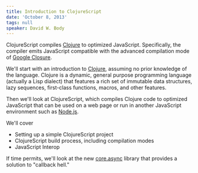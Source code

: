 ```yaml
---
title: Introduction to ClojureScript
date: 'October 8, 2013'
tags: null
speaker: David W. Body
---
```


ClojureScript compiles [Clojure](http://clojure.org/) to optimized JavaScript.
Specifically, the compiler emits JavaScript compatible with the advanced
compilation mode of [Google Closure](http://code.google.com/closure/).

We'll start with an introduction to [Clojure](http://clojure.org/), assuming no
prior knowledge of the language. Clojure is a dynamic, general purpose
programming language (actually a Lisp dialect) that features a rich set of
immutable data structures, lazy sequences, first-class functions, macros, and
other features.

Then we'll look at ClojureScript, which compiles Clojure code to optimized
JavaScript that can be used on a web page or run in another JavaScript
environment such as [Node.js](http://nodejs.org/).

We'll cover

* Setting up a simple ClojureScript project
* ClojureScript build process, including compilation modes
* JavaScript Interop

If time permits, we'll look at the new [core.async](https://github.com/clojure/core.async)
library that provides a solution to "callback hell."
